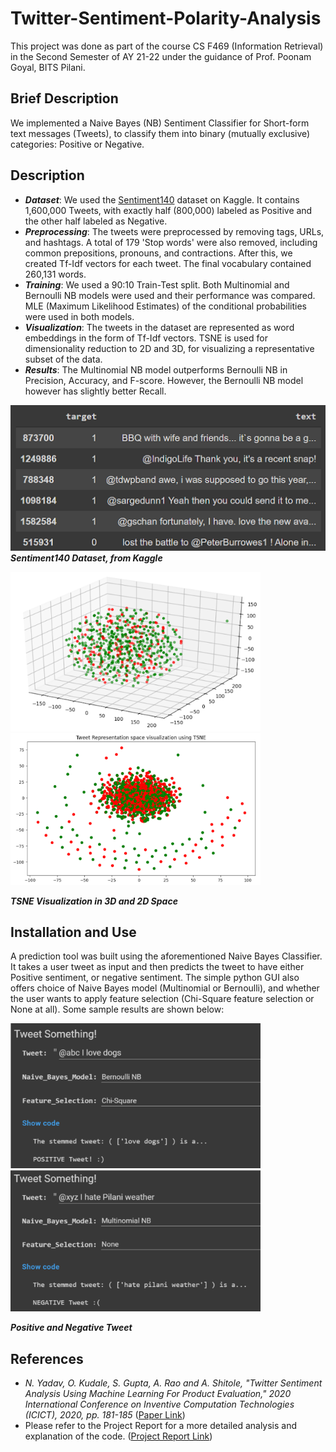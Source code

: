 # Twitter-Sentiment-Polarity-Analysis
This project was done as part of the course CS F469 (Information Retrieval) in the Second Semester of AY 21-22 under the guidance of Prof. Poonam Goyal, BITS Pilani.

## Brief Description
We implemented a Naive Bayes (NB) Sentiment Classifier for Short-form text messages (Tweets), to classify them into binary (mutually exclusive) categories: Positive or Negative.

## Description

- <em><b>Dataset</b></em>: We used the [Sentiment140](https://www.kaggle.com/datasets/kazanova/sentiment140) dataset on Kaggle. It contains 1,600,000 Tweets, with exactly half (800,000) labeled as Positive and the other half labeled as Negative.
- <em><b>Preprocessing</b></em>: The tweets were preprocessed by removing tags, URLs, and hashtags. A total of 179 'Stop words' were also removed, including common prepositions, pronouns, and contractions. After this, we created Tf-Idf vectors for each tweet. The final vocabulary contained 260,131 words.
- <em><b>Training</b></em>: We used a 90:10 Train-Test split. Both Multinomial and Bernoulli NB models were used and their performance was compared. MLE (Maximum Likelihood Estimates) of the conditional probabilities were used in both models.
- <em><b>Visualization</b></em>: The tweets in the dataset are represented as word embeddings in the form of Tf-Idf vectors. TSNE is used for dimensionality reduction to 2D and 3D, for visualizing a representative subset of the data.
- <em><b>Results</b></em>: The Multinomial NB model outperforms Bernoulli NB in Precision, Accuracy, and F-score. However, the Bernoulli NB model however has slightly better Recall.

<img src="https://github.com/Aadit3003/Twitter-Sentiment-Polarity-Analysis/blob/5031f72d5cc1560be4edc5947e48a8733c06bda9/Assets/Sentiment%20140%20Dataset.png"><br>
<em><b>Sentiment140 Dataset, from Kaggle</b></em>

<p float="left">
  <img src="https://github.com/Aadit3003/Twitter-Sentiment-Polarity-Analysis/blob/5031f72d5cc1560be4edc5947e48a8733c06bda9/Assets/3D%20Embedding%20TSNE.png" width="400" />
  <img src="https://github.com/Aadit3003/Twitter-Sentiment-Polarity-Analysis/blob/f96f7b882fc4e71ea113e9eabb730e53e6d4ac6f/Assets/2D%20Embedding%20TSNE.png" width="400" /> 
</p>

<em><b>TSNE Visualization in 3D and 2D Space</b></em>

## Installation and Use

A prediction tool was built using the aforementioned Naive Bayes Classifier. It takes a user tweet as input and then predicts the tweet to have either Positive sentiment, or negative sentiment. The simple python GUI also offers choice of Naive Bayes model (Multinomial or Bernoulli), and whether the user wants to apply feature selection (Chi-Square feature selection or None at all). Some sample results are shown below:

<p float="left">
  <img src="https://github.com/Aadit3003/Twitter-Sentiment-Polarity-Analysis/blob/cf1829c9a60dac7fe07baebb32fae004e26d4d07/Assets/Positive%20Tweet.png" width="400" />
  <img src="https://github.com/Aadit3003/Twitter-Sentiment-Polarity-Analysis/blob/cf1829c9a60dac7fe07baebb32fae004e26d4d07/Assets/Negative%20Tweet.png" width="400" /> 
</p>

<em><b>Positive and Negative Tweet</b></em><br>

## References
- <em>N. Yadav, O. Kudale, S. Gupta, A. Rao and A. Shitole, "Twitter Sentiment Analysis Using Machine Learning For Product Evaluation," 2020 International Conference on Inventive Computation Technologies (ICICT), 2020, pp. 181-185</em> ([Paper Link](https://ieeexplore.ieee.org/document/9112381))
- Please refer to the Project Report for a more detailed analysis and explanation of the code. ([Project Report Link](https://github.com/Aadit3003/Twitter-Sentiment-Polarity-Analysis/blob/5031f72d5cc1560be4edc5947e48a8733c06bda9/Twitter%20Sentiment%20Analysis%20using%20Naive%20Bayes.pdf))
